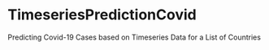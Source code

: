 # TimeseriesPredictionCovid
Predicting Covid-19 Cases based on Timeseries Data for a List of Countries
